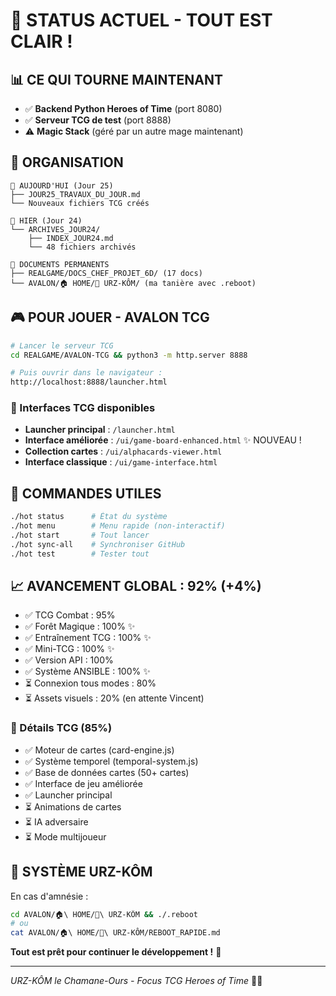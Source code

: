 # 🎯 STATUS ACTUEL - TOUT EST CLAIR !

## 📊 CE QUI TOURNE MAINTENANT
- ✅ **Backend Python Heroes of Time** (port 8080)
- ✅ **Serveur TCG de test** (port 8888)
- ⚠️ **Magic Stack** (géré par un autre mage maintenant)

## 📁 ORGANISATION
```
📁 AUJOURD'HUI (Jour 25)
├── JOUR25_TRAVAUX_DU_JOUR.md
└── Nouveaux fichiers TCG créés

📁 HIER (Jour 24) 
└── ARCHIVES_JOUR24/
    ├── INDEX_JOUR24.md
    └── 48 fichiers archivés

📁 DOCUMENTS PERMANENTS
├── REALGAME/DOCS_CHEF_PROJET_6D/ (17 docs)
└── AVALON/🏠 HOME/🐻 URZ-KÔM/ (ma tanière avec .reboot)
```

## 🎮 POUR JOUER - AVALON TCG
```bash
# Lancer le serveur TCG
cd REALGAME/AVALON-TCG && python3 -m http.server 8888

# Puis ouvrir dans le navigateur :
http://localhost:8888/launcher.html
```

### 🎴 Interfaces TCG disponibles
- **Launcher principal** : `/launcher.html`
- **Interface améliorée** : `/ui/game-board-enhanced.html` ✨ NOUVEAU !
- **Collection cartes** : `/ui/alphacards-viewer.html`
- **Interface classique** : `/ui/game-interface.html`

## 🔧 COMMANDES UTILES
```bash
./hot status      # État du système
./hot menu        # Menu rapide (non-interactif)
./hot start       # Tout lancer
./hot sync-all    # Synchroniser GitHub
./hot test        # Tester tout
```

## 📈 AVANCEMENT GLOBAL : 92% (+4%)
- ✅ TCG Combat : 95% 
- ✅ Forêt Magique : 100% ✨
- ✅ Entraînement TCG : 100% ✨
- ✅ Mini-TCG : 100% ✨
- ✅ Version API : 100%
- ✅ Système ANSIBLE : 100% ✨
- ⏳ Connexion tous modes : 80%
- ⏳ Assets visuels : 20% (en attente Vincent)

### 🎴 Détails TCG (85%)
- ✅ Moteur de cartes (card-engine.js)
- ✅ Système temporel (temporal-system.js)
- ✅ Base de données cartes (50+ cartes)
- ✅ Interface de jeu améliorée
- ✅ Launcher principal
- ⏳ Animations de cartes
- ⏳ IA adversaire
- ⏳ Mode multijoueur

## 🐻 SYSTÈME URZ-KÔM
En cas d'amnésie :
```bash
cd AVALON/🏠\ HOME/🐻\ URZ-KÔM && ./.reboot
# ou
cat AVALON/🏠\ HOME/🐻\ URZ-KÔM/REBOOT_RAPIDE.md
```

**Tout est prêt pour continuer le développement !** 🚀

---
*URZ-KÔM le Chamane-Ours - Focus TCG Heroes of Time* 🐻🎴
